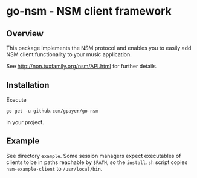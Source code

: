 # go-nsm - NSM client framework

## Overview

This package implements the NSM protocol and enables you to easily add NSM client functionality to your music application.

See http://non.tuxfamily.org/nsm/API.html for further details.

## Installation

Execute

```
go get -u github.com/gpayer/go-nsm
```

in your project.

## Example

See directory `example`. Some session managers expect executables of clients to be in paths reachable by `$PATH`, so the `install.sh` script copies `nsm-example-client` to `/usr/local/bin`.